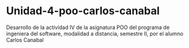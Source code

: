 # Unidad-4-poo-carlos-canabal
Desarrollo de la actividad IV de la asignatura POO del programa de ingeniera del software, modalidad a distancia, semestre II, por el alumno Carlos Canabal
